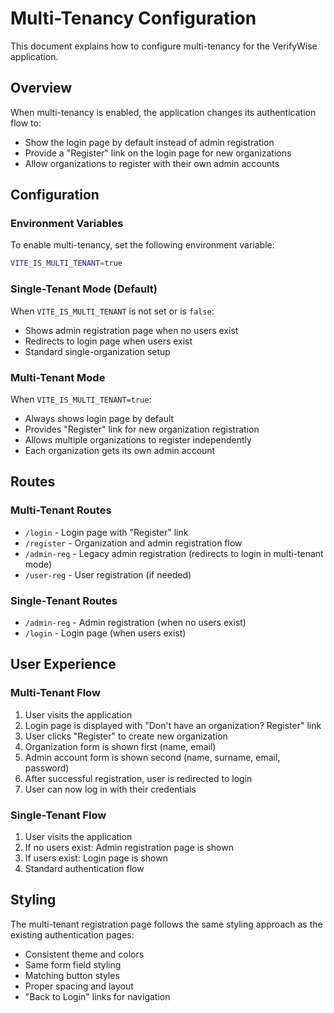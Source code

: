 # Multi-Tenancy Configuration

This document explains how to configure multi-tenancy for the VerifyWise application.

## Overview

When multi-tenancy is enabled, the application changes its authentication flow to:

- Show the login page by default instead of admin registration
- Provide a "Register" link on the login page for new organizations
- Allow organizations to register with their own admin accounts

## Configuration

### Environment Variables

To enable multi-tenancy, set the following environment variable:

```bash
VITE_IS_MULTI_TENANT=true
```

### Single-Tenant Mode (Default)

When `VITE_IS_MULTI_TENANT` is not set or is `false`:

- Shows admin registration page when no users exist
- Redirects to login page when users exist
- Standard single-organization setup

### Multi-Tenant Mode

When `VITE_IS_MULTI_TENANT=true`:

- Always shows login page by default
- Provides "Register" link for new organization registration
- Allows multiple organizations to register independently
- Each organization gets its own admin account

## Routes

### Multi-Tenant Routes

- `/login` - Login page with "Register" link
- `/register` - Organization and admin registration flow
- `/admin-reg` - Legacy admin registration (redirects to login in multi-tenant mode)
- `/user-reg` - User registration (if needed)

### Single-Tenant Routes

- `/admin-reg` - Admin registration (when no users exist)
- `/login` - Login page (when users exist)

## User Experience

### Multi-Tenant Flow

1. User visits the application
2. Login page is displayed with "Don't have an organization? Register" link
3. User clicks "Register" to create new organization
4. Organization form is shown first (name, email)
5. Admin account form is shown second (name, surname, email, password)
6. After successful registration, user is redirected to login
7. User can now log in with their credentials

### Single-Tenant Flow

1. User visits the application
2. If no users exist: Admin registration page is shown
3. If users exist: Login page is shown
4. Standard authentication flow

## Styling

The multi-tenant registration page follows the same styling approach as the existing authentication pages:

- Consistent theme and colors
- Same form field styling
- Matching button styles
- Proper spacing and layout
- "Back to Login" links for navigation
